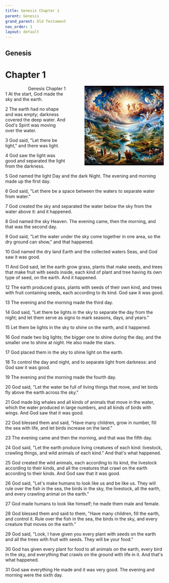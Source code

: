 ```yaml
---
title: Genesis Chapter 1
parent: Genesis
grand_parent: Old Testament
nav_order: 1
layout: default
---
```


## Genesis

# Chapter 1

<div style="clear: both; text-align: right;">
    <div style="max-width: 50%; height: auto; float: right; margin: 0 0 10px 10px; padding-left: 10%;">
        <img src="/assets/Image/Genesis/500/1.jpg" alt="Genesis Chapter 1" class="chapter-image">
    </div>
    <figcaption style="font-size: 14px; text-align: right;">Genesis Chapter 1</figcaption>
</div>
1 At the start, God made the sky and the earth.

2 The earth had no shape and was empty; darkness covered the deep water. And God's Spirit was moving over the water.

3 God said, "Let there be light," and there was light.

4 God saw the light was good and separated the light from the darkness.

5 God named the light Day and the dark Night. The evening and morning made up the first day.

6 God said, "Let there be a space between the waters to separate water from water."

7 God created the sky and separated the water below the sky from the water above it: and it happened.

8 God named the sky Heaven. The evening came, then the morning, and that was the second day.

9 God said, "Let the water under the sky come together in one area, so the dry ground can show," and that happened.

10 God named the dry land Earth and the collected waters Seas, and God saw it was good.

11 And God said, let the earth grow grass, plants that make seeds, and trees that make fruit with seeds inside, each kind of plant and tree having its own type of seed, on the earth. And it happened.

12 The earth produced grass, plants with seeds of their own kind, and trees with fruit containing seeds, each according to its kind. God saw it was good.

13 The evening and the morning made the third day.

14 God said, "Let there be lights in the sky to separate the day from the night; and let them serve as signs to mark seasons, days, and years."

15 Let them be lights in the sky to shine on the earth, and it happened.

16 God made two big lights; the bigger one to shine during the day, and the smaller one to shine at night. He also made the stars.

17 God placed them in the sky to shine light on the earth.

18 To control the day and night, and to separate light from darkness: and God saw it was good.

19 The evening and the morning made the fourth day.

20 God said, "Let the water be full of living things that move, and let birds fly above the earth across the sky."

21 God made big whales and all kinds of animals that move in the water, which the water produced in large numbers, and all kinds of birds with wings. And God saw that it was good.

22 God blessed them and said, "Have many children, grow in number, fill the sea with life, and let birds increase on the land."

23 The evening came and then the morning, and that was the fifth day.

24 God said, "Let the earth produce living creatures of each kind: livestock, crawling things, and wild animals of each kind." And that's what happened.

25 God created the wild animals, each according to its kind, the livestock according to their kinds, and all the creatures that crawl on the earth according to their kinds. And God saw that it was good.

26 God said, "Let's make humans to look like us and be like us. They will rule over the fish in the sea, the birds in the sky, the livestock, all the earth, and every crawling animal on the earth."

27 God made humans to look like himself; he made them male and female.

28 God blessed them and said to them, "Have many children, fill the earth, and control it. Rule over the fish in the sea, the birds in the sky, and every creature that moves on the earth."

29 God said, "Look, I have given you every plant with seeds on the earth and all the trees with fruit with seeds. They will be your food."

30 God has given every plant for food to all animals on the earth, every bird in the sky, and everything that crawls on the ground with life in it. And that's what happened.

31 God saw everything He made and it was very good. The evening and morning were the sixth day.


